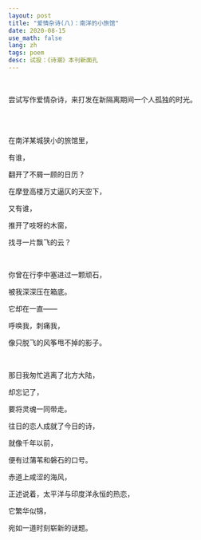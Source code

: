 ```yaml
---
layout: post
title: "爱情杂诗(八)：南洋的小旅馆"
date: 2020-08-15
use_math: false
lang: zh
tags: poem
desc: 试投：《诗潮》本刊新面孔
---
```


<br>

尝试写作爱情杂诗，来打发在新隔离期间一个人孤独的时光。

<br>

<br>

在南洋某城狭小的旅馆里，

有谁，

翻开了不屑一顾的日历？

在摩登高楼万丈逼仄的天空下，

又有谁，

推开了吱呀的木窗，

找寻一片飘飞的云？

<br>

你曾在行李中塞进过一颗顽石，

被我深深压在箱底。

它却在一直——

呼唤我，刺痛我，

像只脱飞的风筝甩不掉的影子。

<br>

那日我匆忙逃离了北方大陆，

却忘记了，

要将灵魂一同带走。

往日的恋人成就了今日的诗，

就像千年以前，

便有过蒲苇和磐石的口号。

赤道上咸涩的海风，

正述说着，太平洋与印度洋永恒的热恋，

它繁华似锦，

宛如一道时刻崭新的谜题。

